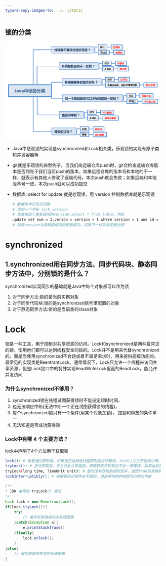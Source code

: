 ```yaml
---
typora-copy-images-to: ..\..\static
---
```


## 锁的分类

![Java中锁的分类](../../static/Java中锁的分类.png)

* Java中悲观锁的实现是synchronized和Lock相关类，乐观锁的实现有原子类和并发容器等

* git就是乐观锁的典型例子。当我们向远端仓库push时，git会检查远端仓库版本是否领先于我们当前push的版本，如果远程仓库的版本号和本地的不一样，就表示有其他人修改了远端代码，本次push就会失败；如果远端和本地版本号一致，本次push就可以成功提交

* 数据库: select for update 就是悲观锁，用 version 控制数据库就是乐观锁

  ```bash
  # 数据库中实现乐观锁
  # 添加一个字段 lock_version
  # 先查询这个更新语句的version:select * from table，然后
  update set num = 2,verion = version + 1 where version = 1 and id = 5;
  # 如果version与预期值相同则更新成功，如果不一样则会更新出错
  ```

  



# synchronized

## 1.synchronized用在同步方法、同步代码块、静态同步方法中，分别锁的是什么？

synchronized实现同步的基础就是Java中每个对象都可以作为锁
1. 对于同步方法:锁的是当前实例对象
2. 对于同步代码块:锁的是synchronized括号里配置的对象
3. 对于静态同步方法:锁的是当前类的class对象



# Lock

锁是一种工具，用于控制对共享资源的访问。Lock和synchronized是两种最常见的锁，使用他们都可以达到线程安全的目的。Lock并不是用来代替synchronized的，而是当使用synchronized不合适或者不满足需求时，用来提供高级功能的。最常见的实现类是ReentrantLock。通常情况下，Lock只允许一个线程来访问共享资源，但是Lock接口中的特殊实现ReadWriteLock里面的ReadLock，能允许并发访问

### 为什么synchronized不够用？

1. synchronized锁在线程试图获得锁时不能设定超时时间，
2. 也无法响应中断(无法中断一个正在试图获得锁的线程)，
3. 每个synchronized锁只有一个条件(用某个对象加锁)， 加锁和释放的条件单一
4. 无法知道是否成功获得锁

### Lock中有哪 4 个主要方法？

lock中声明了4个方法用于获取锁

```bash
lock(): # 最普通的获取锁。如果锁已被其他线程获取则进行等待。lock()方法不能被中断，也不像synchronized一样在异常时自动释放锁，因此必须在finally中释放锁，以保证发生异常时锁一定被释放
tryLock(): # 尝试获取锁，该方法会立即返回，即使获取不到锁也不会一直等待。如果当前锁没有被其他线程占用则获取成功返回true，否则返回false代表获取锁失败。可以根据获取锁是否成功来决定程序后续行为
tryLock(long time, TimeUnit unit): # 超时没有获取到锁则放弃，返回true则获取锁成功，返回false则获取锁失败
lockInterruptibly(): # 获取锁的过程中永不超时，但是等待锁的线程可以响应中断
```

```java
/**
* JDK 推荐的 tryLock() 用法
*/
Lock lock = new ReentrantLock();
if(lock.tryLock()){
    try{
        // 编写获取锁成功的处理逻辑
    }catch(Exception e){
        e.printStackTrace();
    }finally{
        lock.unlock();
    }
}else{
    // 编写获取锁失败的处理逻辑
}
```



















